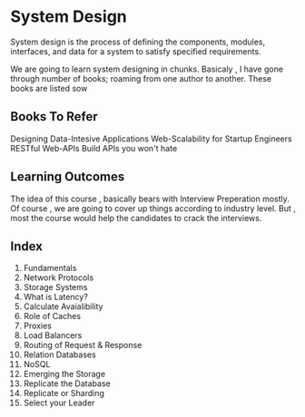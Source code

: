 
# System Design 

 System design is the process of defining the components, modules, interfaces, and data for a system to satisfy specified requirements.

 We are going to learn system designing in chunks.
 Basicaly , I have gone through number of books; roaming from one author to another. These books are listed sow


## Books To Refer

Designing Data-Intesive Applications
Web-Scalability for Startup Engineers
RESTful Web-APIs
Build APIs you won't hate


## Learning Outcomes

The idea of this course , basically bears with Interview Preperation mostly.
Of course , we are going to cover up things according to industry level. 
But , most the course would help the candidates to crack the interviews.

## Index

1. Fundamentals
2. Network Protocols
3. Storage Systems
4. What is Latency?
5. Calculate Avaialibility
6. Role of Caches
7. Proxies
8. Load Balancers
9. Routing of Request & Response
10. Relation Databases
11. NoSQL
12. Emerging the Storage
13. Replicate the Database
14. Replicate or Sharding
15. Select your Leader



